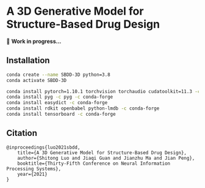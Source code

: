 # A 3D Generative Model for Structure-Based Drug Design

:construction: **Work in progress...**



## Installation

```bash
conda create --name SBDD-3D python=3.8
conda activate SBDD-3D

conda install pytorch=1.10.1 torchvision torchaudio cudatoolkit=11.3 -c pytorch
conda install pyg -c pyg -c conda-forge
conda install easydict -c conda-forge
conda install rdkit openbabel python-lmdb -c conda-forge
conda install tensorboard -c conda-forge
```



## Citation

```
@inproceedings{luo2021sbdd,
    title={A 3D Generative Model for Structure-Based Drug Design},
    author={Shitong Luo and Jiaqi Guan and Jianzhu Ma and Jian Peng},
    booktitle={Thirty-Fifth Conference on Neural Information Processing Systems},
    year={2021}
}
```

